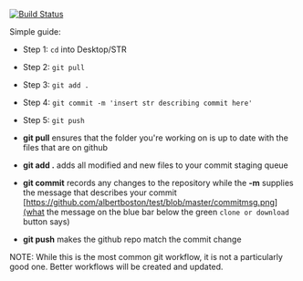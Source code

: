 [![Build Status](https://cloud.drone.io/api/badges/albertboston/test/status.svg)](https://cloud.drone.io/albertboston/test)

Simple guide:
- Step 1: ```cd``` into Desktop/STR
- Step 2: ```git pull```
- Step 3: ```git add .```
- Step 4: ```git commit -m 'insert str describing commit here'```
- Step 5: ```git push```

- **git pull** ensures that the folder you're working on is up to date with the files that are on github
- **git add .** adds all modified and new files to your commit staging queue
- **git commit** records any changes to the repository while the **-m** supplies the message that describes your commit [https://github.com/albertboston/test/blob/master/commitmsg.png](what the message on the blue bar below the green ```clone or download``` button says)
- **git push** makes the github repo match the commit change

NOTE: While this is the most common git workflow, it is not a particularly good one. Better workflows will be created and updated.
